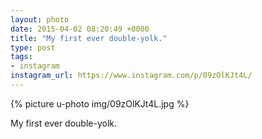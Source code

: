 ```yaml
---
layout: photo
date: 2015-04-02 08:20:49 +0000
title: "My first ever double-yolk."
type: post
tags:
- instagram
instagram_url: https://www.instagram.com/p/09zOlKJt4L/
---
```


{% picture u-photo img/09zOlKJt4L.jpg %}

My first ever double-yolk.
